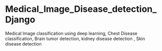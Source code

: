 # Medical_Image_Disease_detection_Django
 Medical Image classification using deep learning, Chest Disease classification, Brain tumor detection, kidney disease detection , Skin disease detection

